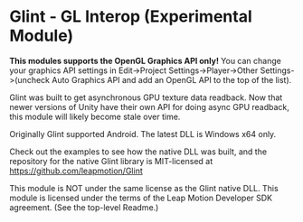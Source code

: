 # Glint - GL Interop (Experimental Module)

**This modules supports the OpenGL Graphics API only!**
You can change your graphics API settings in Edit->Project Settings->Player->Other Settings->(uncheck Auto Graphics API and add an OpenGL API to the top of the list).

Glint was built to get asynchronous GPU texture data readback. Now that newer versions of Unity have their own API for doing async GPU readback, this module will likely become stale over time.

Originally Glint supported Android. The latest DLL is Windows x64 only.

Check out the examples to see how the native DLL was built, and the repository for the native Glint library is MIT-licensed at https://github.com/leapmotion/Glint

This module is NOT under the same license as the Glint native DLL. This module is licensed under the terms of the Leap Motion Developer SDK agreement. (See the top-level Readme.)
